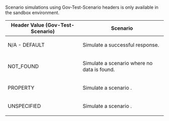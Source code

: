 <p>Scenario simulations using Gov-Test-Scenario headers is only available in the sandbox environment.</p>
<table>
    <thead>
        <tr>
            <th>Header Value (Gov-Test-Scenario)</th>
            <th>Scenario</th>
        </tr>
    </thead>
    <tbody>
        <tr>
            <td><p>N/A - DEFAULT</p></td>
            <td><p>Simulate a successful response.</p></td>
        </tr>
        <tr>
            <td><p>NOT_FOUND</p></td>
            <td><p>Simulate a scenario where no data is found.</p></td>
        </tr>
        <tr>
            <td><p>PROPERTY</p></td>
            <td><p>Simulate a scenario .</p></td>
        </tr>
        <tr>
            <td><p>UNSPECIFIED</p></td>
            <td><p>Simulate a scenario .</p></td>
        </tr>
    </tbody>
    
</table>